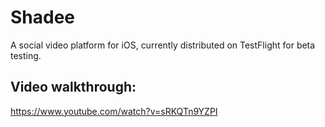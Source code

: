 # Shadee
A social video platform for iOS, currently distributed on TestFlight for beta testing.


## Video walkthrough:

https://www.youtube.com/watch?v=sRKQTn9YZPI
